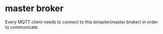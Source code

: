 master broker
=============

Every MQTT client needs to connect to this bmaster(master broker) in order to communicate.

